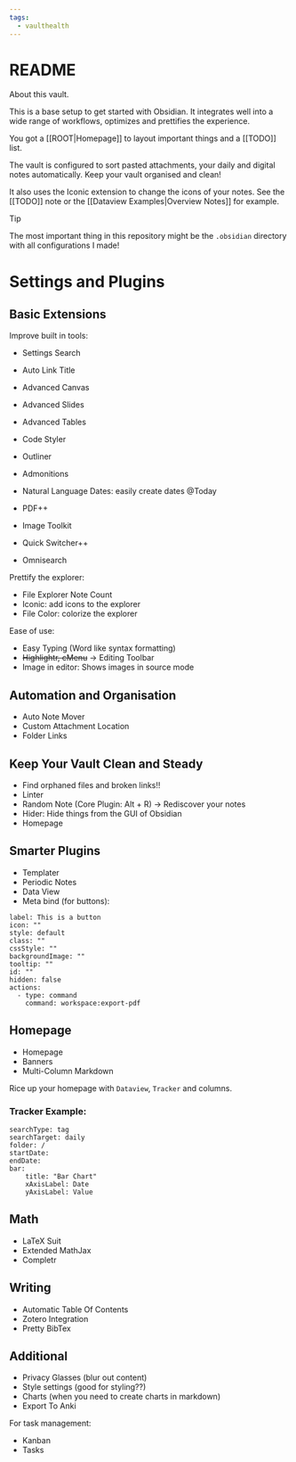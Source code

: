 ```yaml
---
tags:
  - vaulthealth
---
```


# README

About this vault.

This is a base setup to get started with Obsidian. It integrates well into a wide range of workflows, optimizes and prettifies the experience.

You got a [[ROOT|Homepage]] to layout important things and a [[TODO]] list.

The vault is configured to sort pasted attachments, your daily and digital notes automatically. Keep your vault organised and clean!

It also uses the Iconic extension to change the icons of your notes. See the [[TODO]] note or the [[Dataview Examples|Overview Notes]] for example.

> [!Tip]
> The most important thing in this repository might be the `.obsidian` directory with all configurations I made!



# Settings and Plugins

## Basic Extensions


Improve built in tools:

- Settings Search
- Auto Link Title
- Advanced Canvas
- Advanced Slides
- Advanced Tables
- Code Styler
- Outliner
- Admonitions
- Natural Language Dates: easily create dates @Today
- PDF++
- Image Toolkit

- Quick Switcher++
- Omnisearch


Prettify the explorer:

- File Explorer Note Count
- Iconic: add icons to the explorer
- File Color: colorize the explorer


Ease of use:

- Easy Typing (Word like syntax formatting)
- ~~Highlightr, cMenu~~ -> Editing Toolbar
- Image in editor: Shows images in source mode


## Automation and Organisation

- Auto Note Mover
- Custom Attachment Location
- Folder Links


## Keep Your Vault Clean and Steady

- Find orphaned files and broken links!!
- Linter
- Random Note (Core Plugin: Alt + R) -> Rediscover your notes
- Hider: Hide things from the GUI of Obsidian
- Homepage


## Smarter Plugins

- Templater
- Periodic Notes
- Data View
- Meta bind (for buttons):

```meta-bind-button
label: This is a button
icon: ""
style: default
class: ""
cssStyle: ""
backgroundImage: ""
tooltip: ""
id: ""
hidden: false
actions:
  - type: command
    command: workspace:export-pdf

```


## Homepage

- Homepage
- Banners
- Multi-Column Markdown

Rice up your homepage with `Dataview`, `Tracker` and columns.

### Tracker Example:

``` tracker
searchType: tag
searchTarget: daily
folder: /
startDate:
endDate:
bar:
    title: "Bar Chart"
    xAxisLabel: Date
    yAxisLabel: Value
```


## Math

- LaTeX Suit
- Extended MathJax
- Completr


## Writing

- Automatic Table Of Contents
- Zotero Integration
- Pretty BibTex


## Additional

- Privacy Glasses (blur out content)
- Style settings (good for styling??)
- Charts (when you need to create charts in markdown)
- Export To Anki


For task management:

- Kanban
- Tasks